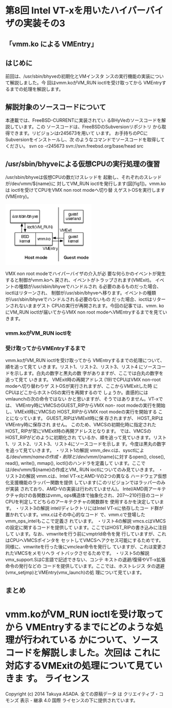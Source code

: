 # 第8回 Intel VT-xを用いたハイパーバイザの実装その3

##    「vmm.ko による VMEntry」


## はじめに

前回は、/usr/sbin/bhyveの初期化とVMインスタ
ンスの実行機能の実装について解説しました。今
回はvmm.koがVM_RUN ioctlを受け取ってから
VMEntryするまでの処理を解説します。

## 解説対象のソースコードについて

本連載では、FreeBSD-CURRENTに実装されてい
るBHyVeのソースコードを解説しています。この
ソースコードは、FreeBSDのSubversionリポジトリ
から取得できます。リビジョンはr245673を用いて
います。
お手持ちのPCにSubversionをインストールし、次
のようなコマンドでソースコードを取得してください。
svn co -r245673 svn://svn.freebsd.org/base/head src

## /usr/sbin/bhyveによる仮想CPUの実行処理の復習

/usr/sbin/bhyveは仮想CPUの数だけスレッドを
起動し、それぞれのスレッドが/dev/vmm/${name}に
対してVM_RUN ioctlを発行します(図[fig1])。vmm.koは
ioctlを受けてCPUをVMX non root modeへ切り替
えゲストOSを実行します(VMEntry)。

![VM_RUN ioctl による仮想 CPU の実行イメージ](figures/part8_fig1.png "図1")

VMX non root modeでハイパーバイザの介入が必
要な何らかのイベントが発生すると制御がvmm.koへ
戻され、イベントがトラップされます(VMExit)。
イベントの種類が/usr/sbin/bhyveでハンドルされ
る必要のあるものだった場合、ioctlはリターンされ、
制御が/usr/sbin/bhyveへ移ります。イベントの種類
が/usr/sbin/bhyveでハンドルされる必要のないもの
だった場合、ioctlはリターンされないままゲスト
CPUの実行が再開されます。今回の記事では、vmm.
koにVM_RUN ioctlが届いてからVMX non root
modeへVMEntryするまでを見ていきます。

### vmm.koがVM_RUN ioctlを


### 受け取ってからVMEntryするまで

vmm.koがVM_RUN ioctlを受け取ってから
VMEntryするまでの処理について、順を追って見て
いきます。リスト1、リスト2、リスト3、リスト4
にソースコードを示します。白丸の数字と黒丸の数
字がありますが、ここでは白丸の数字を追って見て
いきます。
VMExit時の再開アドレス
(19)でCPUはVMX non-root modeへ切り替わりゲ
ストOSが実行されますが、ここからVMExitした時
にCPUはどこからホストOSの実行を再開するので
しょうか。直感的にはvmlaunchの次の命令ではない
かと思いますが、そうではありません。VT-xでは、
VMEntry時にVMCSのGUEST_RIPからVMX non-
root modeの実行を開始し、VMExit時にVMCSの
HOST_RIPからVMX root modeの実行を開始する
ことになっています。 GUEST_RIPはVMExit時に保
存されますが、 HOST_RIPはVMEntry時に保存され
ません。
このため、VMCSの初期化時に指定されたHOST_
RIPが常にVMExit時の再開アドレスとなります。
では、VMCSのHOST_RIPがどのように初期化され
ているか、順を追って見ていきます。リスト1、リ
スト2、リスト3、リスト4にソースコードを示しま
す。今度は黒丸の数字を追って見ていきます。
・リスト1の解説
vmm_dev.cは、sysctlによる/dev/vmm/${name}の作
成・削除と/dev/vmm/${name}に対するopen(), close(),
read(), write(), mmap(), ioctl()のハンドラを定義して
います。ここでは/dev/vmm/${name}の作成とVM_
RUN ioctlについてのみ見ていきます。
・リスト2の解説
vmm.cは、Intel VT-xとAMD-Vの2つの異なる
ハードウェア仮想化支援機能のラッパー関数を提供
しています(このリビジョンではラッパーのみが実装
されており、AMD-Vの実装は行われていません)。
Intel/AMD両アーキテクチャ向けの各関数はvmm_
ops構造体で抽象化され、207〜210行目のコード
CPUを判定してどちらのアーキテクチャの関数群を
使用するかを決定しています。
・リスト3の解説
intel/ディレクトリにはIntel VT-xに依存したコー
ド群が置かれています。vmx.cはその中心的なコード
で、vmm.cで登場したvmm_ops_intelもここで定義さ
れています。
・リスト4の解説
vmcs.cはVMCSの設定に関するコードを提供して
います。ここではHOST_RIPの書き込みに注目して
います。なお、vmwriteを行う前にvmptrld命令を発
行していますが、これはCPUへVMCSポインタを
セットしてVMCSへアクセス可能にするためです。
同様に、vmwriteを行った後にvmclear命令を発行し
ていますが、これは変更されたVMCSをメモリへラ
イトバックさせるためです。
・リスト5の解説
vmx_support.SはC言語で記述できない、コンテ
キストの退避/復帰やVT-x拡張命令の発行などの
コードを提供しています。ここでは、ホストレジス
タの退避(vmx_setjmp)とVMEntry(vmx_launch)の処
理について見ています。

## まとめ

vmm.koがVM_RUN ioctlを受け取ってから
VMEntryするまでにどのような処理が行われている
かについて、ソースコードを解説しました。次回は
これに対応するVMExitの処理について見ていきま
す。
ライセンス
==========

Copyright (c) 2014 Takuya ASADA. 全ての原稿データ は
クリエイティブ・コモンズ 表示 - 継承 4.0 国際
ライセンスの下に提供されています。
